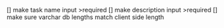 [] make task name input >required
[] make description input >required
[] make sure varchar db lengths match client side length



